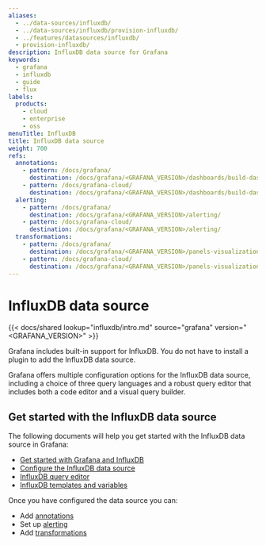 ```yaml
---
aliases:
  - ../data-sources/influxdb/
  - ../data-sources/influxdb/provision-influxdb/
  - ../features/datasources/influxdb/
  - provision-influxdb/
description: InfluxDB data source for Grafana
keywords:
  - grafana
  - influxdb
  - guide
  - flux
labels:
  products:
    - cloud
    - enterprise
    - oss
menuTitle: InfluxDB 
title: InfluxDB data source
weight: 700
refs:
  annotations:
    - pattern: /docs/grafana/
      destination: /docs/grafana/<GRAFANA_VERSION>/dashboards/build-dashboards/annotate-visualizations/
    - pattern: /docs/grafana-cloud/
      destination: /docs/grafana/<GRAFANA_VERSION>/dashboards/build-dashboards/annotate-visualizations/
  alerting:
    - pattern: /docs/grafana/
      destination: /docs/grafana/<GRAFANA_VERSION>/alerting/
    - pattern: /docs/grafana-cloud/
      destination: /docs/grafana/<GRAFANA_VERSION>/alerting/
  transformations:
    - pattern: /docs/grafana/
      destination: /docs/grafana/<GRAFANA_VERSION>/panels-visualizations/query-transform-data/transform-data/
    - pattern: /docs/grafana-cloud/
      destination: /docs/grafana/<GRAFANA_VERSION>/panels-visualizations/query-transform-data/transform-data/
---
```


# InfluxDB data source

{{< docs/shared lookup="influxdb/intro.md" source="grafana" version="<GRAFANA_VERSION>" >}}

Grafana includes built-in support for InfluxDB. You do not have to install a plugin to add the InfluxDB data source. 

Grafana offers multiple configuration options for the InfluxDB data source, including a choice of three query languages and a robust query editor that includes both a code editor and a visual query builder.

## Get started with the InfluxDB data source 

The following documents will help you get started with the InfluxDB data source in Grafana: 

- [Get started with Grafana and InfluxDB](/docs/grafana/<GRAFANA_VERSION>/getting-started/get-started-grafana-influxdb/)
- [Configure the InfluxDB data source](/docs/grafana/<GRAFANA_VERSION>/datasources/influxdb/configure-influxdb-data-source/)
- [InfluxDB query editor](/docs/grafana/<GRAFANA_VERSION>/datasources/influxdb/query-editor/)
- [InfluxDB templates and variables](/docs/grafana/<GRAFANA_VERSION>/datasources/influxdb/template-variables/)

Once you have configured the data source you can:

- Add [annotations](ref:annotations)
- Set up [alerting](ref:alerting)
- Add [transformations](/docs/grafana/<GRAFANA_VERSION>/panels-visualizations/query-transform-data/transform-data/)